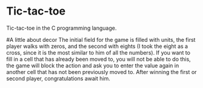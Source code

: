 # Tic-tac-toe
Tic-tac-toe in the C programming language.

#A little about decor
The initial field for the game is filled with units, the first player walks with zeros, and the second with eights (I took the eight as a cross, since it is the most similar to him of all the numbers). If you want to fill in a cell that has already been moved to, you will not be able to do this, the game will block the action and ask you to enter the value again in another cell that has not been previously moved to. After winning the first or second player, congratulations await him.
